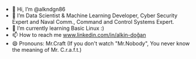 - 👋 Hi, I’m @alkndgn86
- 👀 I’m Data Scientist & Machine Learning Developer, Cyber Security Expert and Naval Comm., Command and Control Systems Expert.
- 🌱 I’m currently learning Basic Linux :)
- 📫 How to reach me www.linkedin.com/in/alkin-doğan
- 😄 Pronouns: Mr.Craft (If you don't watch "Mr.Nobody", You never know the meaning of Mr. C.r.a.f.t.)


<!---
alkndgn86/alkndgn86 is a ✨ special ✨ repository because its `README.md` (this file) appears on your GitHub profile.
You can click the Preview link to take a look at your changes.
--->
